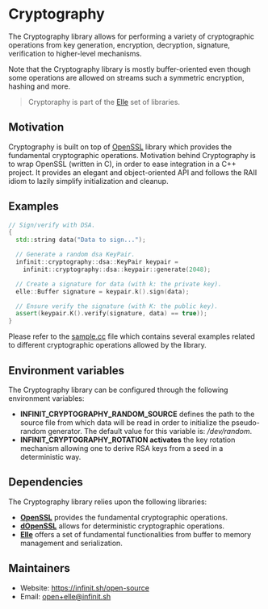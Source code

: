 # Cryptography

The Cryptography library allows for performing a variety of cryptographic
operations from key generation, encryption, decryption, signature, verification
to higher-level mechanisms.

Note that the Cryptography library is mostly buffer-oriented even though some
operations are allowed on streams such a symmetric encryption, hashing and more.

> Cryptoraphy is part of the [Elle](https://github.com/infinit/elle) set of
libraries.

## Motivation

Cryptography is built on top of [OpenSSL](http://www.openssl.org) library which
provides the fundamental cryptographic operations.
Motivation behind Cryptography is to wrap OpenSSL (written in C), in order to
ease integration in a C++ project. It provides an elegant and object-oriented
API and follows the RAII idiom to lazily simplify initialization and cleanup.

## Examples

```cpp
// Sign/verify with DSA.
{
  std::string data("Data to sign...");

  // Generate a random dsa KeyPair.
  infinit::cryptography::dsa::KeyPair keypair =
    infinit::cryptography::dsa::keypair::generate(2048);

  // Create a signature for data (with k: the private key).
  elle::Buffer signature = keypair.k().sign(data);

  // Ensure verify the signature (with K: the public key).
  assert(keypair.K().verify(signature, data) == true));
}
```
Please refer to the [sample.cc](examples/samples/sample.cc) file which contains
several examples related to different cryptographic operations allowed by the
library.

## Environment variables

The Cryptography library can be configured through the following environment
variables:

* **INFINIT_CRYPTOGRAPHY_RANDOM_SOURCE** defines the path to the source file
from which data will be read in order to initialize the pseudo-random generator.
The default value for this variable is: _/dev/random_.
* **INFINIT_CRYPTOGRAPHY_ROTATION activates** the key rotation mechanism
allowing one to derive RSA keys from a seed in a deterministic way.

## Dependencies

The Cryptography library relies upon the following libraries:

 * [**OpenSSL**](http://www.openssl.org) provides the fundamental cryptographic
 operations.
 * [**dOpenSSL**](http://open.infinit.io/dopenssl) allows for deterministic
 cryptographic operations.
 * [**Elle**](http://open.infinit.io/elle) offers a set of fundamental
 functionalities from buffer to memory management and serialization.

## Maintainers

 * Website: https://infinit.sh/open-source
 * Email: open+elle@infinit.sh
